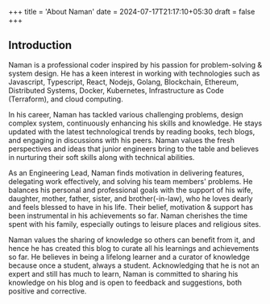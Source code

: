 +++
title = 'About Naman'
date = 2024-07-17T21:17:10+05:30
draft = false
+++
## Introduction

Naman is a professional coder inspired by his passion for problem-solving & system design. He has a keen interest in working with technologies such as Javascript, Typescript, React, Nodejs, Golang, Blockchain, Ethereum, Distributed Systems, Docker, Kubernetes, Infrastructure as Code (Terraform), and cloud computing.

In his career, Naman has tackled various challenging problems, design complex system, continuously enhancing his skills and knowledge. He stays updated with the latest technological trends by reading books, tech blogs, and engaging in discussions with his peers. Naman values the fresh perspectives and ideas that junior engineers bring to the table and believes in nurturing their soft skills along with technical abilities.

As an Engineering Lead, Naman finds motivation in delivering features, delegating work effectively, and solving his team members' problems. He balances his personal and professional goals with the support of his wife, daughter, mother, father, sister, and brother(-in-law), who he loves dearly and feels blessed to have in his life. Their belief, motivation & support has been instrumental in his achievements so far. Naman cherishes the time spent with his family, especially outings to leisure places and religious sites.

Naman values the sharing of knowledge so others can benefit from it, and hence he has created this blog to curate all his learnings and achievements so far. He believes in being a lifelong learner and a curator of knowledge because once a student, always a student. Acknowledging that he is not an expert and still has much to learn, Naman is committed to sharing his knowledge on his blog and is open to feedback and suggestions, both positive and corrective.